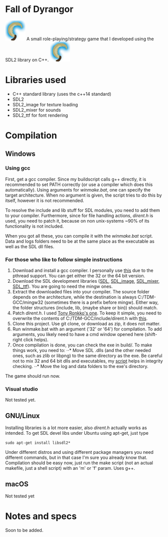 # Fall of Dyrangor
![Logo][logo] A small role-playing/strategy game that I developed using the SDL2 library on C++. ![Logo][logo]

[logo]: data/img/icon.png

# Libraries used
* C++ standard library (uses the c++14 standard)
* SDL2
* SDL2_image for texture loading
* SDL2_mixer for sounds
* SDL2_ttf for font rendering

# Compilation
## Windows
### Using gcc
First, get a gcc compiler. Since my buildscript calls g++ directly, it is recommended to set PATH correctly (or use a compiler which does this automatically). Using arguments for *winmake.bat*, one can specify the target architecture. When no argument is given, the script tries to do this by itself, however it is not recommended.

To resolve the include and lib stuff for SDL modules, you need to add them to your compiler. Furthermore, since for file handling actions, *dirent.h* is used, you need to patch it, because on non unix-systems ~90% of its functionality is not included.

When you got all these, you can compile it with the *winmake.bat* script. Data and logs folders need to be at the same place as the executable as well as the SDL dll files.

### For those who like to follow simple instructions
1. Download and install a gcc compiler. I personally use [this](http://tdm-gcc.tdragon.net/) due to the pthread support. You can get either the 32 or the 64 bit version.
2. Download the SDL development libraries ([SDL][SDL], [SDL_image][SDL_image], [SDL_mixer][SDL_mixer], [SDL_ttf][SDL_ttf]). You are going to need the mingw ones.
3. Extract the downloaded files into your compiler. The source folder depends on the architecture, while the destination is always C:/TDM-GCC/mingw32 (sometimes there is a prefix before mingw). Either way, the folder structures (include, lib, (maybe share or bin)) should match.
4. Patch *dirent.h*. I used [Tony Ronkko's one](http://softagalleria.net/dirent.php). To keep it simple, you need to overwrite the contents of C:/TDM-GCC/include/dirent.h with [this](https://github.com/tronkko/dirent/blob/master/include/dirent.h).
5. Clone this project. Use git clone, or download as zip, it does not matter.
6. Run winmake.bat with an argument ('32' or '64') for compilation. To add arguments, you likely need to have a cmd window opened here (shift-right click helps).
7. Once compilation is done, you can check the exe in build/. To make things work, you need to:
⋅⋅* Move SDL .dlls (and the other needed ones, such as zlib or libpng) to the same directory as the exe. Be careful not to mix 32 and 64 bit dlls and executables, my [script](test/windows_arch_checker.py) helps in integrity checking.
⋅⋅* Move the log and data folders to the exe's directory.

The game should run now.

### Visual studio
Not tested yet.

## GNU/Linux
Installing libraries is a lot more easier, also *dirent.h* actually works as intended. To get SDL devel libs under Ubuntu using apt-get, just type
```
sudo apt-get install libsdl2*
```
Under different distros and using different package managers you need different commands, but in that case I'm sure you already know that. Compilation should be easy now, just run the make script (not an actual makefile, just a shell script) with an 'm' or 'f' param. Uses g++.

## macOS
Not tested yet

[SDL]: https://www.libsdl.org/download-2.0.php
[SDL_image]: https://www.libsdl.org/projects/SDL_image/
[SDL_mixer]: https://www.libsdl.org/projects/SDL_mixer/
[SDL_ttf]: https://www.libsdl.org/projects/SDL_ttf/

# Notes and specs
Soon to be added.
